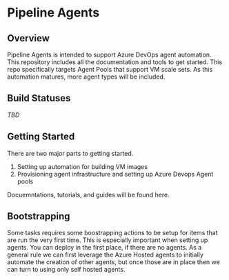 # Pipeline Agents

## Overview

Pipeline Agents is intended to support Azure DevOps agent automation. This repository includes all the documentation and tools to get started. This repo specifically targets Agent Pools that support VM scale sets. As this automation matures, more agent types will be included.

## Build Statuses

*TBD*

## Getting Started

There are two major parts to getting started.

1. Setting up automation for building VM images
2. Provisioning agent infrastructure and setting up Azure Devops Agent pools

Docuemntations, tutorials, and guides will be found here.

## Bootstrapping

Some tasks requires some boostrapping actions to be setup for items that are run the very first time. This is especially important when setting up agents. You can deploy in the first place, if there are no agents. As a general rule we can first leverage the Azure Hosted agents
to initially automate the creation of other agents, but once those are in place then we can turn to using only self hosted agents. 
